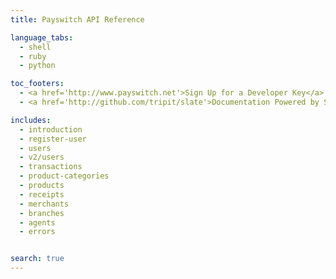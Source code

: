 ```yaml
---
title: Payswitch API Reference

language_tabs:
  - shell
  - ruby
  - python

toc_footers:
  - <a href='http://www.payswitch.net'>Sign Up for a Developer Key</a>
  - <a href='http://github.com/tripit/slate'>Documentation Powered by Slate</a>

includes:
  - introduction
  - register-user
  - users
  - v2/users
  - transactions
  - product-categories
  - products
  - receipts
  - merchants
  - branches
  - agents
  - errors


search: true
---
```

